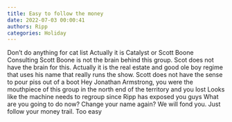 ```yaml
---
title: Easy to follow the money
date: 2022-07-03 00:00:41
authors: Ripp
categories: Holiday
---
```


 Don’t do anything for cat list     Actually it is Catalyst or Scott Boone Consulting
Scott Boone is not the brain behind this group.  Scot does not have the brain for this.    Actually it is the real estate and good ole boy regime that uses his name that really runs the show.  Scott does not have the sense to pour piss out of a boot
Hey Jonathan Armstrong,  you were the mouthpiece of this group  in the north end of the territory and you lost
Looks like the machine needs to regroup since Ripp has exposed you guys
What are you going to do now?  Change your name again?   We will fond you.  Just follow your money trail.  Too easy